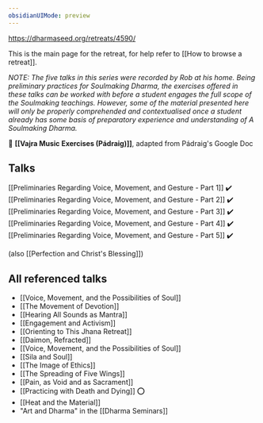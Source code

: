 ```yaml
---
obsidianUIMode: preview
---
```

https://dharmaseed.org/retreats/4590/

This is the main page for the retreat, for help refer to [[How to browse a retreat]].

_NOTE: The five talks in this series were recorded by Rob at his home. Being preliminary practices for Soulmaking Dharma, the exercises offered in these talks can be worked with before a student engages the full scope of the Soulmaking teachings. However, some of the material presented here will only be properly comprehended and contextualised once a student already has some basis of preparatory experience and understanding of A Soulmaking Dharma._
<br/>

🙏 **[[Vajra Music Exercises (Pádraig)]]**, adapted from Pádraig's Google Doc
<br/>

## Talks
[[Preliminaries Regarding Voice, Movement, and Gesture - Part 1]] ✔️
[[Preliminaries Regarding Voice, Movement, and Gesture - Part 2]] ✔️
[[Preliminaries Regarding Voice, Movement, and Gesture - Part 3]] ✔️
[[Preliminaries Regarding Voice, Movement, and Gesture - Part 4]] ✔️
[[Preliminaries Regarding Voice, Movement, and Gesture - Part 5]] ✔️

(also [[Perfection and Christ's Blessing]])

## All referenced talks
- [[Voice, Movement, and the Possibilities of Soul]]
- [[The Movement of Devotion]]
- [[Hearing All Sounds as Mantra]]
- [[Engagement and Activism]]
- [[Orienting to This Jhana Retreat]]
- [[Daimon, Refracted]]
- [[Voice, Movement, and the Possibilities of Soul]]
- [[Sila and Soul]]
- [[The Image of Ethics]]
- [[The Spreading of Five Wings]]
- [[Pain, as Void and as Sacrament]]
- [[Practicing with Death and Dying]] ⭕
- [[Heat and the Material]]
- "Art and Dharma" in the [[Dharma Seminars]]
